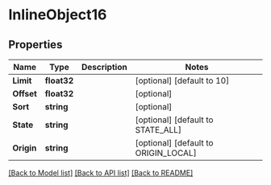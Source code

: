# InlineObject16

## Properties

Name | Type | Description | Notes
------------ | ------------- | ------------- | -------------
**Limit** | **float32** |  | [optional] [default to 10]
**Offset** | **float32** |  | [optional] 
**Sort** | **string** |  | [optional] 
**State** | **string** |  | [optional] [default to STATE_ALL]
**Origin** | **string** |  | [optional] [default to ORIGIN_LOCAL]

[[Back to Model list]](../README.md#documentation-for-models) [[Back to API list]](../README.md#documentation-for-api-endpoints) [[Back to README]](../README.md)


